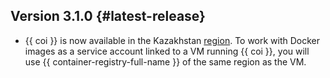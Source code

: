 ## Version 3.1.0 {#latest-release}

* {{ coi }} is now available in the Kazakhstan [region](../../overview/concepts/region.md). To work with Docker images as a service account linked to a VM running {{ coi }}, you will use {{ container-registry-full-name }} of the same region as the VM.
